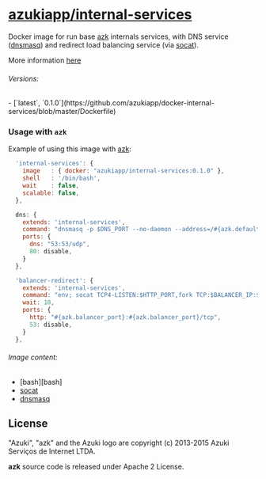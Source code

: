 [azukiapp/internal-services](http://images.azk.io/#/internal-services)
==================

Docker image for run base [azk][azk] internals services, with DNS service ([dnsmasq][dnsmasq]) and redirect load balancing service (via [socat][socat]).

More information [here][azk_agent_doc]

###### Versions:

<versions>
- [`latest`, `0.1.0`](https://github.com/azukiapp/docker-internal-services/blob/master/Dockerfile)
</versions>

### Usage with `azk`

Example of using this image with [azk][azk]:

```js
  'internal-services': {
    image   : { docker: "azukiapp/internal-services:0.1.0" },
    shell   : '/bin/bash',
    wait    : false,
    scalable: false,
  },

  dns: {
    extends: 'internal-services',
    command: "dnsmasq -p $DNS_PORT --no-daemon --address=/#{azk.default_domain}/#{azk.balancer_ip}",
    ports: {
      dns: "53:53/udp",
      80: disable,
    }
  },

  'balancer-redirect': {
    extends: 'internal-services',
    command: "env; socat TCP4-LISTEN:$HTTP_PORT,fork TCP:$BALANCER_IP:$BALANCER_PORT",
    wait: 10,
    ports: {
      http: "#{azk.balancer_port}:#{azk.balancer_port}/tcp",
      53: disable,
    }
  },
```

###### Image content:

  - [bash][bash]
  - [socat][socat]
  - [dnsmasq][dnsmasq]

## License

"Azuki", "azk" and the Azuki logo are copyright (c) 2013-2015 Azuki Serviços de Internet LTDA.

**azk** source code is released under Apache 2 License.

[azk]: https://github.com/azukiapp/azk
[azk_agent_doc]: http://docs.azk.io/en/agent/
[bach]: https://www.gnu.org/software/bash/
[dnsmasq]: http://www.thekelleys.org.uk/dnsmasq/doc.html
[socat]: http://www.dest-unreach.org/socat/
